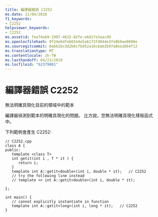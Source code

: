 ```yaml
---
title: 編譯器錯誤 C2252
ms.date: 11/04/2016
f1_keywords:
- C2252
helpviewer_keywords:
- C2252
ms.assetid: fee74ab9-1997-4615-82fe-e6d1fe3aacd9
ms.openlocfilehash: 9f24e6dfeb6544e5a6173fd844e3fe8b9ae8698e
ms.sourcegitcommit: 0ab61bc3d2b6cfbd52a16c6ab2b97a8ea1864f12
ms.translationtype: MT
ms.contentlocale: zh-TW
ms.lasthandoff: 04/23/2019
ms.locfileid: "62379001"
---
```

# <a name="compiler-error-c2252"></a>編譯器錯誤 C2252

無法明確具現化目前的領域中的範本

編譯器偵測到範本的明確具現化的問題。  比方說，您無法明確具現化樣板函式中。

下列範例會產生 C2252:

```
// C2252.cpp
class A {
public:
   template <class T>
   int getit(int i , T * it ) {
      return i;
   }
   template int A::getit<double>(int i, double * it);   // C2252
   // try the following line instead
   // template <> int A::getit<double>(int i, double * it);

};

int main() {
   // cannot explicitly instantiate in function
   template int A::getit<long>(int i, long * it);   // C2252
}
```